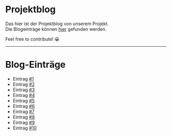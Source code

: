 # Projektblog

Das hier ist der Projektblog von unserem Projekt.  
Die Blogeinträge können [hier](https://github.com/green-sprout/blog/discussions) gefunden werden.

Feel free to contribute! 😀

---
# Blog-Einträge
- Eintrag [#1](https://github.com/green-sprout/blog/discussions/1) 
- Eintrag [#2](https://github.com/green-sprout/blog/discussions/3)
- Eintrag [#3](https://github.com/green-sprout/blog/discussions/4)
- Eintrag [#4](https://github.com/green-sprout/blog/discussions/5)
- Eintrag [#5](https://github.com/green-sprout/blog/discussions/6)
- Eintrag [#6](https://github.com/green-sprout/blog/discussions/7) 
- Eintrag [#7](https://github.com/green-sprout/blog/discussions/8)
- Eintrag [#8](https://github.com/green-sprout/blog/discussions/9)
- Eintrag [#9](https://github.com/green-sprout/blog/discussions/10)
- Eintrag [#10](https://github.com/green-sprout/blog/discussions/11)

